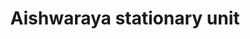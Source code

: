 ---
title: "Aishwaraya stationary unit"
url: /kollam/aishwaraya-stationary-unit/
shop: office supplies
---
